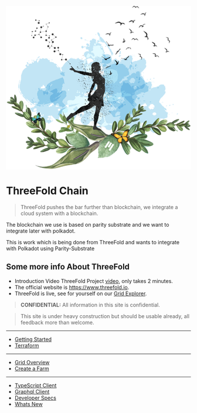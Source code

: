 ![](img/freedom.png)

# ThreeFold Chain


> ThreeFold pushes the bar further than blockchain, we integrate a cloud system with a blockchain.

The blockchain we use is based on parity substrate and we want to integrate later with polkadot.

This is work which is being done from ThreeFold and wants to integrate with Polkadot using Parity-Substrate

## Some more info About ThreeFold

- Introduction Video ThreeFold Project [video](https://vimeo.com/438190961), only takes 2 minutes. 
- The official website is https://www.threefold.io.
- ThreeFold is live, see for yourself on our [Grid Explorer](https://explorer.grid.tf/).



> **CONFIDENTIAL:** All information in this site is confidential.


> This site is under heavy construction but should be usable already, all feedback more than welcome. <BR>


-----------
- [Getting Started](grid3_get_started)
- [Terraform](grid3_terraform)
-----------
- [Grid Overview](grid_readme)
- [Create a Farm](create_farm)
-----------
- [TypeScript Client](client_typescript)
- [Graphql Client](graphql)
- [Developer Specs](specs)
- [Whats New](grid3_new)
  